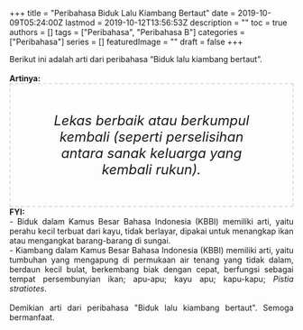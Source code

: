 +++
title = "Peribahasa Biduk Lalu Kiambang Bertaut"
date = 2019-10-09T05:24:00Z
lastmod = 2019-10-12T13:56:53Z
description = ""
toc = true
authors = []
tags = ["Peribahasa", "Peribahasa B"]
categories = ["Peribahasa"]
series = []
featuredImage = ""
draft = false
+++

<div dir="ltr" style="text-align: left;" trbidi="on"><div style="text-align: justify;">Berikut ini adalah arti dari peribahasa “Biduk lalu kiambang bertaut”.</div><br /><div style="text-align: justify;"><b>Artinya:</b></div><div style="border: 2px dashed #ddd; font-size: 24px; height: auto; margin: 0 auto; padding: 50px; text-align: center; width: auto;"><i>Lekas berbaik atau berkumpul kembali (seperti perselisihan antara sanak keluarga yang kembali rukun).</i></div><div style="text-align: justify;"><b>FYI:</b><br />- Biduk dalam Kamus Besar Bahasa Indonesia (KBBI) memiliki arti, yaitu perahu kecil terbuat dari kayu, tidak berlayar, dipakai untuk menangkap ikan atau mengangkat barang-barang di sungai.<br />- Kiambang dalam Kamus Besar Bahasa Indonesia (KBBI) memiliki arti, yaitu tumbuhan yang mengapung di permukaan air tenang yang tidak dalam, berdaun kecil bulat, berkembang biak dengan cepat, berfungsi sebagai tempat persembunyian ikan; apu-apu; kayu apu; kapu-kapu; <i>Pistia stratiotes</i>.<br /><br /></div><div style="text-align: justify;">Demikian arti dari peribahasa "Biduk lalu kiambang bertaut". Semoga bermanfaat.</div></div>
